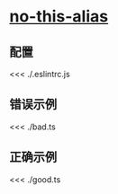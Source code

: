 # [no-this-alias](https://typescript-eslint.io/rules/no-this-alias)

## 配置

<<< ./.eslintrc.js

## 错误示例

<<< ./bad.ts

## 正确示例

<<< ./good.ts
